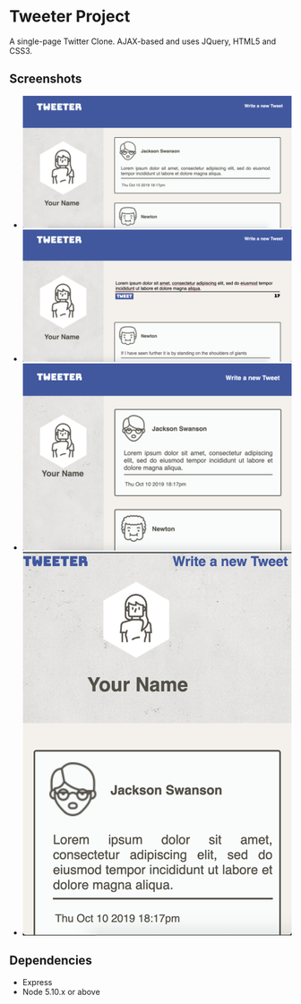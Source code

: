 # Tweeter Project

A single-page Twitter Clone. AJAX-based and uses JQuery, HTML5 and CSS3.

## Screenshots

- !["Home page of the website"](https://github.com/olicarignan/tweeter/blob/master/docs/home_page.png?raw=true)
- !["Tweet compose box"](https://github.com/olicarignan/tweeter/blob/master/docs/tweet_form.png?raw=true)
- !["Tablet view"](https://github.com/olicarignan/tweeter/blob/master/docs/tablet_view.png)
- !["Phone view"](https://github.com/olicarignan/tweeter/blob/master/docs/phone_view.png?raw=true)

## Dependencies

- Express
- Node 5.10.x or above
